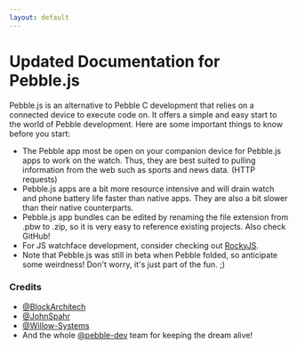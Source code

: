 ```yaml
---
layout: default
---
```

# Updated Documentation for Pebble.js

Pebble.js is an alternative to Pebble C development that relies on a connected device to execute code on. It offers a simple and easy start to the world of Pebble development. Here are some important things to know before you start:
- The Pebble app most be open on your companion device for Pebble.js apps to work on the watch. Thus, they are best suited to pulling information from the web such as sports and news data. (HTTP requests)
- Pebble.js apps are a bit more resource intensive and will drain watch and phone battery life faster than native apps. They are also a bit slower than their native counterparts.
- Pebble.js app bundles can be edited by renaming the file extension from .pbw to .zip, so it is very easy to reference existing projects. Also check GitHub!
- For JS watchface development, consider checking out [RockyJS](https://developer.rebble.io/developer.pebble.com/guides/rocky-js/rocky-js-overview/index.html).
- Note that Pebble.js was still in beta when Pebble folded, so anticipate some weirdness! Don't worry, it's just part of the fun. ;)

### Credits
- [@BlockArchitech](https://github.com/blockarchitech)
- [@JohnSpahr](https://github.com/johnspahr)
- [@Willow-Systems](https://github.com/willow-systems)
- And the whole [@pebble-dev](https://github.com/pebble-dev) team for keeping the dream alive!